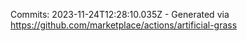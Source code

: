 Commits: 2023-11-24T12:28:10.035Z - Generated via https://github.com/marketplace/actions/artificial-grass
<br>
